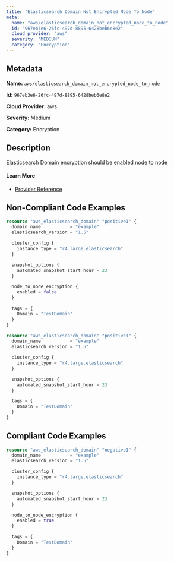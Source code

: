 ```yaml
---
title: "Elasticsearch Domain Not Encrypted Node To Node"
meta:
  name: "aws/elasticsearch_domain_not_encrypted_node_to_node"
  id: "967eb3e6-26fc-497d-8895-6428beb6e8e2"
  cloud_provider: "aws"
  severity: "MEDIUM"
  category: "Encryption"
---
```


## Metadata
**Name:** `aws/elasticsearch_domain_not_encrypted_node_to_node`

**Id:** `967eb3e6-26fc-497d-8895-6428beb6e8e2`

**Cloud Provider:** aws

**Severity:** Medium

**Category:** Encryption

## Description
Elasticsearch Domain encryption should be enabled node to node

#### Learn More

 - [Provider Reference](https://registry.terraform.io/providers/hashicorp/aws/latest/docs/resources/elasticsearch_domain#node_to_node_encryption)

## Non-Compliant Code Examples
```terraform
resource "aws_elasticsearch_domain" "positive1" {
  domain_name           = "example"
  elasticsearch_version = "1.5"

  cluster_config {
    instance_type = "r4.large.elasticsearch"
  }

  snapshot_options {
    automated_snapshot_start_hour = 23
  }

  node_to_node_encryption {
    enabled = false
  }

  tags = {
    Domain = "TestDomain"
  }
}

```

```terraform
resource "aws_elasticsearch_domain" "positive1" {
  domain_name           = "example"
  elasticsearch_version = "1.5"

  cluster_config {
    instance_type = "r4.large.elasticsearch"
  }

  snapshot_options {
    automated_snapshot_start_hour = 23
  }

  tags = {
    Domain = "TestDomain"
  }
}

```

## Compliant Code Examples
```terraform
resource "aws_elasticsearch_domain" "negative1" {
  domain_name           = "example"
  elasticsearch_version = "1.5"

  cluster_config {
    instance_type = "r4.large.elasticsearch"
  }

  snapshot_options {
    automated_snapshot_start_hour = 23
  }

  node_to_node_encryption {
    enabled = true
  }

  tags = {
    Domain = "TestDomain"
  }
}

```